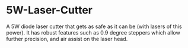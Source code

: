 # 5W-Laser-Cutter

A 5W diode laser cutter that gets as safe as it can be (with lasers of this power).
It has robust features such as 0.9 degree steppers which allow further precision, and air assist on the laser head.
